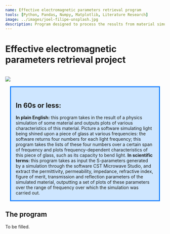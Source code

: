 ```yaml
---
name: Effective electromagnetic parameters retrieval program
tools: [Python, Pandas, Numpy, Matplotlib, Literature Research]
image: ../images/joel-filipe-unsplash.jpg
description: Program designed to process the results from material simulations (such as CST Microwave Studio) and extract the material's effective parameters (permittivity, permeability...).
---
```


<h1><b>Effective electromagnetic parameters retrieval project</b></h1>
<br>
<img src="../images/joel-filipe-unsplash.jpg.jpg">
<br>
<div style="background-color: #CEE6FF; border-width: 3px; border-color: #007BFF; border-style:solid; margin: 15px; padding: 15px">
<h2> In 60s or less:</h2>
  <b>In plain English:</b> this program takes in the result of a physics simulation of some material and outputs plots of various characteristics of this material. Picture a software simulating light being shined upon a piece of glass at various frequencies: the software returns four numbers for each light frequency; this program takes the lists of these four numbers over a certain span of frequency and plots frequency-dependent characteristics of this piece of glass, such as its capacity to bend light. 
  <b>In scientific terms: </b>this program takes as input the S-parameters generated by a simulation through the software CST Microwave Studio, and extract the permittivity, permeability, impedance, refractive index, figure of merit, transmission and reflection parameters of the simulated material, outputting a set of plots of these parameters over the range of frequency over which the simulation was carried out.
</div>

<h2>The program</h2>

To be filled.
